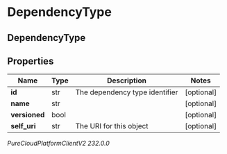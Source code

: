 # DependencyType

## DependencyType

## Properties

|Name | Type | Description | Notes|
|------------ | ------------- | ------------- | -------------|
| **id** | str | The dependency type identifier | [optional] |
| **name** | str |  | [optional] |
| **versioned** | bool |  | [optional] |
| **self_uri** | str | The URI for this object | [optional] |



_PureCloudPlatformClientV2 232.0.0_
